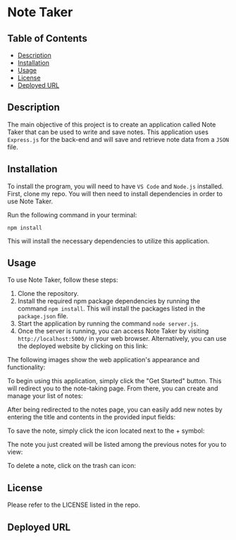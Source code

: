# Note Taker

## Table of Contents
- [Description](#description)
- [Installation](#installation)
- [Usage](#usage)
- [License](#license)
- [Deployed URL](#deployed-url)

## Description 
The main objective of this project is to create an application called Note Taker that can be used to write and save notes. This application uses `Express.js` for the back-end and will save and retrieve note data from a `JSON` file. 
## Installation
To install the program, you will need to have `VS Code` and `Node.js` installed. First, clone my repo. You will then need to install dependencies in order to use Note Taker.

Run the following command in your terminal: 

`npm install` 

This will install the necessary dependencies to utilize this application.
## Usage
To use Note Taker, follow these steps:

1. Clone the repository.
2. Install the required npm package dependencies by running the command `npm install`. This will install the packages listed in the `package.json` file.
3. Start the application by running the command `node server.js`.
4. Once the server is running, you can access Note Taker by visiting `http://localhost:5000/` in your web browser. Alternatively, you can use the deployed website by clicking on this link:

The following images show the web application's appearance and functionality:

To begin using this application, simply click the "Get Started" button. This will redirect you to the note-taking page. From there, you can create and manage your list of notes:

After being redirected to the notes page, you can easily add new notes by entering the title and contents in the provided input fields:

To save the note, simply click the icon located next to the + symbol:

The note you just created will be listed among the previous notes for you to view:

To delete a note, click on the trash can icon:


## License
Please refer to the LICENSE listed in the repo. 
## Deployed URL 
